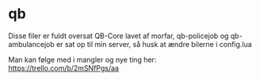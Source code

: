 # qb
Disse filer er fuldt oversat QB-Core lavet af morfar, qb-policejob og qb-ambulancejob er sat op til min server, så husk at ændre bilerne i config.lua

Man kan følge med i mangler og nye ting her: https://trello.com/b/2mSNfPgs/aa
